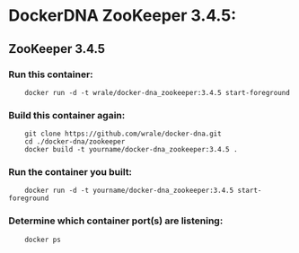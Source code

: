 
# DockerDNA ZooKeeper 3.4.5:
## ZooKeeper 3.4.5

### Run this container:

        docker run -d -t wrale/docker-dna_zookeeper:3.4.5 start-foreground

### Build this container again:

        git clone https://github.com/wrale/docker-dna.git
        cd ./docker-dna/zookeeper
        docker build -t yourname/docker-dna_zookeeper:3.4.5 .

### Run the container you built:

        docker run -d -t yourname/docker-dna_zookeeper:3.4.5 start-foreground 

### Determine which container port(s) are listening:

        docker ps
